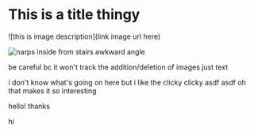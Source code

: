# This is a title thingy

![this is image description](link image url here)

![narps inside from stairs awkward angle](https://www.swarthmore.edu/sites/default/files/styles/double_callout/public/assets/images/swarthmore-home/dcc_9H0A6582-2_1300x900_v2_0.jpg.webp?itok=yYnOiv6l)

be careful bc it won't track the addition/deletion of images just text

i don't know what's going on here but i like the clicky clicky
asdf
asdf
oh that makes it so interesting

hello!
thanks

hi
